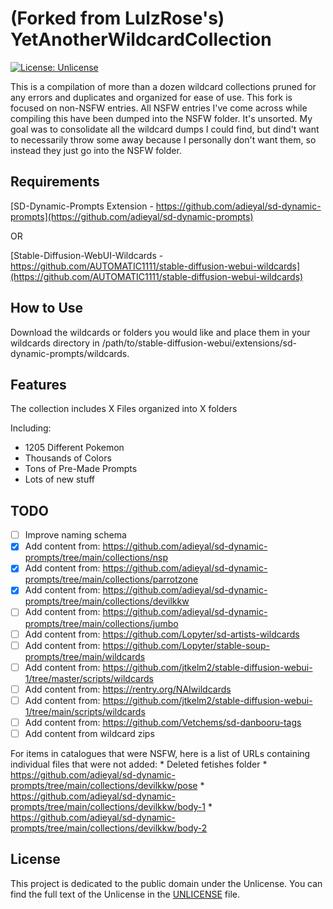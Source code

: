(Forked from LulzRose's) YetAnotherWildcardCollection
=============

[![License: Unlicense](https://img.shields.io/badge/license-Unlicense-blue.svg)](https://opensource.org/licenses/unlicense)

This is a compilation of more than a dozen wildcard collections pruned for any errors and duplicates and organized for ease of use. This fork is focused on non-NSFW entries. All NSFW entries I've come across while compiling this have been dumped into the NSFW folder. It's unsorted. My goal was to consolidate all the wildcard dumps I could find, but dind't want to necessarily throw some away because I personally don't want them, so instead they just go into the NSFW folder.

## Requirements

[SD-Dynamic-Prompts Extension - https://github.com/adieyal/sd-dynamic-prompts](https://github.com/adieyal/sd-dynamic-prompts)

OR

[Stable-Diffusion-WebUI-Wildcards - https://github.com/AUTOMATIC1111/stable-diffusion-webui-wildcards](https://github.com/AUTOMATIC1111/stable-diffusion-webui-wildcards)

## How to Use

Download the wildcards or folders you would like and place them in your wildcards directory in /path/to/stable-diffusion-webui/extensions/sd-dynamic-prompts/wildcards.

Features
--------

The collection includes X Files organized into X folders

Including:
- 1205 Different Pokemon
- Thousands of Colors
- Tons of Pre-Made Prompts
- Lots of new stuff

## TODO

- [ ] Improve naming schema
- [X] Add content from: https://github.com/adieyal/sd-dynamic-prompts/tree/main/collections/nsp
- [X] Add content from: https://github.com/adieyal/sd-dynamic-prompts/tree/main/collections/parrotzone
- [X] Add content from:	https://github.com/adieyal/sd-dynamic-prompts/tree/main/collections/devilkkw
- [ ] Add content from: https://github.com/adieyal/sd-dynamic-prompts/tree/main/collections/jumbo
- [ ] Add content from: https://github.com/Lopyter/sd-artists-wildcards
- [ ] Add content from: https://github.com/Lopyter/stable-soup-prompts/tree/main/wildcards
- [ ] Add content from: https://github.com/jtkelm2/stable-diffusion-webui-1/tree/master/scripts/wildcards
- [ ] Add content from: https://rentry.org/NAIwildcards
- [ ] Add content from: https://github.com/jtkelm2/stable-diffusion-webui-1/tree/main/scripts/wildcards
- [ ] Add content from: https://github.com/Vetchems/sd-danbooru-tags
- [ ] Add content from wildcard zips

For items in catalogues that were NSFW, here is a list of URLs containing individual files that were not added:
	* Deleted fetishes folder
	* https://github.com/adieyal/sd-dynamic-prompts/tree/main/collections/devilkkw/pose
	* https://github.com/adieyal/sd-dynamic-prompts/tree/main/collections/devilkkw/body-1
	* https://github.com/adieyal/sd-dynamic-prompts/tree/main/collections/devilkkw/body-2

## License

This project is dedicated to the public domain under the Unlicense.
You can find the full text of the Unlicense in the [UNLICENSE](UNLICENSE) file.
